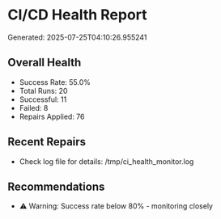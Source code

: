 # CI/CD Health Report

Generated: 2025-07-25T04:10:26.955241

## Overall Health
- Success Rate: 55.0%
- Total Runs: 20
- Successful: 11
- Failed: 8
- Repairs Applied: 76

## Recent Repairs
- Check log file for details: /tmp/ci_health_monitor.log

## Recommendations
- ⚠️ Warning: Success rate below 80% - monitoring closely
